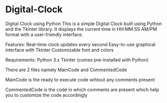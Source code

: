 # Digital-Clock
Digital Clock using Python 
This is a simple Digital Clock built using Python and the Tkinter library. It displays the current time in HH:MM:SS AM/PM format with a user-friendly interface.

Features:
 Real-time clock updates every second
 Easy-to-use graphical interface with Tkinter
 Customizable font and colors

Requirements:
 Python 3.x
 Tkinter (comes pre-installed with Python)

There are 2 files namely MainCode and CommentedCode

MainCode is the ready to execute code wihtout any comments present

CommentedCode is the code in which comments are present which help you to customize the code accordingly
